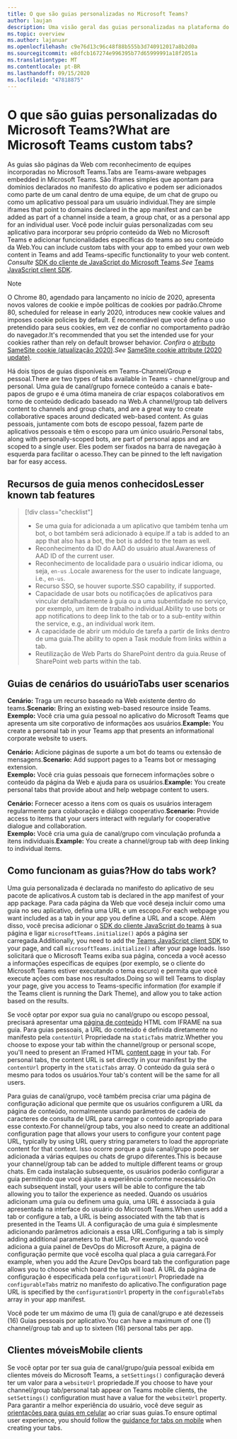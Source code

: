 ```yaml
---
title: O que são guias personalizadas no Microsoft Teams?
author: laujan
description: Uma visão geral das guias personalizadas na plataforma do teams
ms.topic: overview
ms.author: lajanuar
ms.openlocfilehash: c9e76d13c96c48f88b555b3d740912017a8b2d0a
ms.sourcegitcommit: e8dfcb167274e996395b77d65999991a18f2051a
ms.translationtype: MT
ms.contentlocale: pt-BR
ms.lasthandoff: 09/15/2020
ms.locfileid: "47818875"
---
```

# <a name="what-are-microsoft-teams-custom-tabs"></a><span data-ttu-id="88e5b-103">O que são guias personalizadas do Microsoft Teams?</span><span class="sxs-lookup"><span data-stu-id="88e5b-103">What are Microsoft Teams custom tabs?</span></span>

<span data-ttu-id="88e5b-104">As guias são páginas da Web com reconhecimento de equipes incorporadas no Microsoft Teams.</span><span class="sxs-lookup"><span data-stu-id="88e5b-104">Tabs are Teams-aware webpages embedded in Microsoft Teams.</span></span> <span data-ttu-id="88e5b-105">São iframes simples que apontam para domínios declarados no manifesto do aplicativo e podem ser adicionados como parte de um canal dentro de uma equipe, de um chat de grupo ou como um aplicativo pessoal para um usuário individual.</span><span class="sxs-lookup"><span data-stu-id="88e5b-105">They are simple iframes that point to domains declared in the app manifest and can be added as part of a channel inside a team, a group chat, or as a personal app for an individual user.</span></span> <span data-ttu-id="88e5b-106">Você pode incluir guias personalizadas com seu aplicativo para incorporar seu próprio conteúdo da Web no Microsoft Teams e adicionar funcionalidades específicas do teams ao seu conteúdo da Web.</span><span class="sxs-lookup"><span data-stu-id="88e5b-106">You can include custom tabs with your app to embed your own web content in Teams and add Teams-specific functionality to your web content.</span></span> <span data-ttu-id="88e5b-107">*Consulte* [SDK do cliente de JavaScript do Microsoft Teams](/javascript/api/overview/msteams-client).</span><span class="sxs-lookup"><span data-stu-id="88e5b-107">*See* [Teams JavaScript client SDK](/javascript/api/overview/msteams-client).</span></span>

> [!NOTE]
> <span data-ttu-id="88e5b-108">O Chrome 80, agendado para lançamento no início de 2020, apresenta novos valores de cookie e impõe políticas de cookies por padrão.</span><span class="sxs-lookup"><span data-stu-id="88e5b-108">Chrome 80, scheduled for release in early 2020, introduces new cookie values and imposes cookie policies by default.</span></span> <span data-ttu-id="88e5b-109">É recomendável que você defina o uso pretendido para seus cookies, em vez de confiar no comportamento padrão do navegador.</span><span class="sxs-lookup"><span data-stu-id="88e5b-109">It's recommended that you set the intended use for your cookies rather than rely on default browser behavior.</span></span> <span data-ttu-id="88e5b-110">*Confira* o [atributo SameSite cookie (atualização 2020)](../resources/samesite-cookie-update.md).</span><span class="sxs-lookup"><span data-stu-id="88e5b-110">*See* [SameSite cookie attribute (2020 update)](../resources/samesite-cookie-update.md).</span></span>

<span data-ttu-id="88e5b-111">Há dois tipos de guias disponíveis em Teams-Channel/Group e pessoal.</span><span class="sxs-lookup"><span data-stu-id="88e5b-111">There are two types of tabs available in Teams - channel/group and personal.</span></span> <span data-ttu-id="88e5b-112">Uma guia de canal/grupo fornece conteúdo a canais e bate-papos de grupo e é uma ótima maneira de criar espaços colaborativos em torno de conteúdo dedicado baseado na Web.</span><span class="sxs-lookup"><span data-stu-id="88e5b-112">A channel/group tab delivers content to channels and group chats, and are a great way to create collaborative spaces around dedicated web-based content.</span></span> <span data-ttu-id="88e5b-113">As guias pessoais, juntamente com bots de escopo pessoal, fazem parte de aplicativos pessoais e têm o escopo para um único usuário.</span><span class="sxs-lookup"><span data-stu-id="88e5b-113">Personal tabs, along with personally-scoped bots, are part of personal apps and are scoped to a single user.</span></span> <span data-ttu-id="88e5b-114">Eles podem ser fixados na barra de navegação à esquerda para facilitar o acesso.</span><span class="sxs-lookup"><span data-stu-id="88e5b-114">They can be pinned to the left navigation bar for easy access.</span></span>

## <a name="lesser-known-tab-features"></a><span data-ttu-id="88e5b-115">Recursos de guia menos conhecidos</span><span class="sxs-lookup"><span data-stu-id="88e5b-115">Lesser known tab features</span></span>

> [!div class="checklist"]
>
> * <span data-ttu-id="88e5b-116">Se uma guia for adicionada a um aplicativo que também tenha um bot, o bot também será adicionado à equipe.</span><span class="sxs-lookup"><span data-stu-id="88e5b-116">If a tab is added to an app that also has a bot, the bot is added to the team as well.</span></span>
> * <span data-ttu-id="88e5b-117">Reconhecimento da ID do AAD do usuário atual.</span><span class="sxs-lookup"><span data-stu-id="88e5b-117">Awareness of AAD ID of the current user.</span></span>
> * <span data-ttu-id="88e5b-118">Reconhecimento de localidade para o usuário indicar idioma, ou seja, `en-us` .</span><span class="sxs-lookup"><span data-stu-id="88e5b-118">Locale awareness for the user to indicate language, i.e., `en-us`.</span></span> 
> * <span data-ttu-id="88e5b-119">Recurso SSO, se houver suporte.</span><span class="sxs-lookup"><span data-stu-id="88e5b-119">SSO capability, if supported.</span></span>
> * <span data-ttu-id="88e5b-120">Capacidade de usar bots ou notificações de aplicativos para vincular detalhadamente à guia ou a uma subentidade no serviço, por exemplo, um item de trabalho individual.</span><span class="sxs-lookup"><span data-stu-id="88e5b-120">Ability to use bots or app notifications to deep link to the tab or to a sub-entity within the service, e.g., an individual work item.</span></span>
> * <span data-ttu-id="88e5b-121">A capacidade de abrir um módulo de tarefa a partir de links dentro de uma guia.</span><span class="sxs-lookup"><span data-stu-id="88e5b-121">The ability to open a Task module from links within a tab.</span></span>
> * <span data-ttu-id="88e5b-122">Reutilização de Web Parts do SharePoint dentro da guia.</span><span class="sxs-lookup"><span data-stu-id="88e5b-122">Reuse of SharePoint web parts within the tab.</span></span>

## <a name="tabs-user-scenarios"></a><span data-ttu-id="88e5b-123">Guias de cenários do usuário</span><span class="sxs-lookup"><span data-stu-id="88e5b-123">Tabs user scenarios</span></span>

<span data-ttu-id="88e5b-124">**Cenário:** Traga um recurso baseado na Web existente dentro do teams.</span><span class="sxs-lookup"><span data-stu-id="88e5b-124">**Scenario:** Bring an existing web-based resource inside Teams.</span></span> \
<span data-ttu-id="88e5b-125">**Exemplo:** Você cria uma guia pessoal no aplicativo do Microsoft Teams que apresenta um site corporativo de informações aos usuários.</span><span class="sxs-lookup"><span data-stu-id="88e5b-125">**Example:** You create a personal tab in your Teams app that presents an informational corporate website to users.</span></span>

<span data-ttu-id="88e5b-126">**Cenário:** Adicione páginas de suporte a um bot do teams ou extensão de mensagens.</span><span class="sxs-lookup"><span data-stu-id="88e5b-126">**Scenario:** Add support pages to a Teams bot or messaging extension.</span></span> \
<span data-ttu-id="88e5b-127">**Exemplo:** Você cria guias pessoais que fornecem informações sobre o conteúdo da página da Web e ajuda para os usuários.</span><span class="sxs-lookup"><span data-stu-id="88e5b-127">**Example:** You create personal tabs that provide about and help webpage content to users.</span></span>

<span data-ttu-id="88e5b-128">**Cenário:** Fornecer acesso a itens com os quais os usuários interagem regularmente para colaboração e diálogo cooperativo.</span><span class="sxs-lookup"><span data-stu-id="88e5b-128">**Scenario:** Provide access to items that your users interact with regularly for cooperative dialogue and collaboration.</span></span> \
<span data-ttu-id="88e5b-129">**Exemplo:** Você cria uma guia de canal/grupo com vinculação profunda a itens individuais.</span><span class="sxs-lookup"><span data-stu-id="88e5b-129">**Example:** You create a channel/group tab with deep linking to individual items.</span></span>

## <a name="how-do-tabs-work"></a><span data-ttu-id="88e5b-130">Como funcionam as guias?</span><span class="sxs-lookup"><span data-stu-id="88e5b-130">How do tabs work?</span></span>

<span data-ttu-id="88e5b-131">Uma guia personalizada é declarada no manifesto do aplicativo de seu pacote de aplicativos.</span><span class="sxs-lookup"><span data-stu-id="88e5b-131">A custom tab is declared in the app manifest of your app package.</span></span> <span data-ttu-id="88e5b-132">Para cada página da Web que você deseja incluir como uma guia no seu aplicativo, defina uma URL e um escopo.</span><span class="sxs-lookup"><span data-stu-id="88e5b-132">For each webpage you want included as a tab in your app you define a URL and a scope.</span></span> <span data-ttu-id="88e5b-133">Além disso, você precisa adicionar o [SDK do cliente JavaScript do teams](/javascript/api/overview/msteams-client) à sua página e ligar `microsoftTeams.initialize()` após a página ser carregada.</span><span class="sxs-lookup"><span data-stu-id="88e5b-133">Additionally, you need to add the [Teams JavaScript client SDK](/javascript/api/overview/msteams-client) to your page, and call `microsoftTeams.initialize()` after your page loads.</span></span> <span data-ttu-id="88e5b-134">Isso solicitará que o Microsoft Teams exiba sua página, conceda a você acesso a informações específicas de equipes (por exemplo, se o cliente do Microsoft Teams estiver executando o tema escuro) e permita que você execute ações com base nos resultados.</span><span class="sxs-lookup"><span data-stu-id="88e5b-134">Doing so will tell Teams to display your page, give you access to Teams-specific information (for example if the Teams client is running the Dark Theme), and allow you to take action based on the results.</span></span>

<span data-ttu-id="88e5b-135">Se você optar por expor sua guia no canal/grupo ou escopo pessoal, precisará apresentar uma [página de conteúdo](~/tabs/how-to/create-tab-pages/content-page.md) HTML com IFRAME na sua guia. Para guias pessoais, a URL do conteúdo é definida diretamente no manifesto pela `contentUrl` Propriedade na `staticTabs` matriz.</span><span class="sxs-lookup"><span data-stu-id="88e5b-135">Whether you choose to expose your tab within the channel/group or personal scope, you'll need to present an IFramed HTML [content page](~/tabs/how-to/create-tab-pages/content-page.md) in your tab. For personal tabs, the content URL is set directly in your manifest by the `contentUrl` property in the `staticTabs` array.</span></span> <span data-ttu-id="88e5b-136">O conteúdo da guia será o mesmo para todos os usuários.</span><span class="sxs-lookup"><span data-stu-id="88e5b-136">Your tab's content will be the same for all users.</span></span>

<span data-ttu-id="88e5b-137">Para guias de canal/grupo, você também precisa criar uma página de configuração adicional que permite que os usuários configurem a URL da página de conteúdo, normalmente usando parâmetros de cadeia de caracteres de consulta de URL para carregar o conteúdo apropriado para esse contexto.</span><span class="sxs-lookup"><span data-stu-id="88e5b-137">For channel/group tabs, you also need to create an additional configuration page that allows your users to configure your content page URL, typically by using URL query string parameters to load the appropriate content for that context.</span></span> <span data-ttu-id="88e5b-138">Isso ocorre porque a guia canal/grupo pode ser adicionada a várias equipes ou chats de grupo diferentes.</span><span class="sxs-lookup"><span data-stu-id="88e5b-138">This is because your channel/group tab can be added to multiple different teams or group chats.</span></span> <span data-ttu-id="88e5b-139">Em cada instalação subsequente, os usuários poderão configurar a guia permitindo que você ajuste a experiência conforme necessário.</span><span class="sxs-lookup"><span data-stu-id="88e5b-139">On each subsequent install, your users will be able to configure the tab allowing you to tailor the experience as needed.</span></span> <span data-ttu-id="88e5b-140">Quando os usuários adicionam uma guia ou definem uma guia, uma URL é associada à guia apresentada na interface do usuário do Microsoft Teams.</span><span class="sxs-lookup"><span data-stu-id="88e5b-140">When users add a tab or configure a tab, a URL is being associated with the tab that is presented in the Teams UI.</span></span> <span data-ttu-id="88e5b-141">A configuração de uma guia é simplesmente adicionando parâmetros adicionais a essa URL.</span><span class="sxs-lookup"><span data-stu-id="88e5b-141">Configuring a tab is simply adding additional parameters to that URL.</span></span> <span data-ttu-id="88e5b-142">Por exemplo, quando você adiciona a guia painel de DevOps do Microsoft Azure, a página de configuração permite que você escolha qual placa a guia carregará.</span><span class="sxs-lookup"><span data-stu-id="88e5b-142">For example, when you add the Azure DevOps board tab the configuration page allows you to choose which board the tab will load.</span></span> <span data-ttu-id="88e5b-143">A URL da página de configuração é especificada pela  `configurationUrl` Propriedade na `configurableTabs` matriz no manifesto do aplicativo.</span><span class="sxs-lookup"><span data-stu-id="88e5b-143">The configuration page URL is specified by the  `configurationUrl` property in the `configurableTabs` array in your app manifest.</span></span>

<span data-ttu-id="88e5b-144">Você pode ter um máximo de uma (1) guia de canal/grupo e até dezesseis (16) Guias pessoais por aplicativo.</span><span class="sxs-lookup"><span data-stu-id="88e5b-144">You can have a maximum of one (1) channel/group tab and up to sixteen (16) personal tabs per app.</span></span>

## <a name="mobile-clients"></a><span data-ttu-id="88e5b-145">Clientes móveis</span><span class="sxs-lookup"><span data-stu-id="88e5b-145">Mobile clients</span></span>

<span data-ttu-id="88e5b-146">Se você optar por ter sua guia de canal/grupo/guia pessoal exibida em clientes móveis do Microsoft Teams, a `setSettings()` configuração deverá ter um valor para a `websiteUrl` propriedade.</span><span class="sxs-lookup"><span data-stu-id="88e5b-146">If you choose to have your channel/group tab/personal tab appear on Teams mobile clients, the `setSettings()` configuration must have a value for the `websiteUrl` property.</span></span> <span data-ttu-id="88e5b-147">Para garantir a melhor experiência do usuário, você deve seguir as [orientações para guias em celular](~/tabs/design/tabs-mobile.md) ao criar suas guias.</span><span class="sxs-lookup"><span data-stu-id="88e5b-147">To ensure optimal user experience, you should follow the [guidance for tabs on mobile](~/tabs/design/tabs-mobile.md) when creating your tabs.</span></span>
